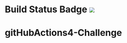 # Build Status Badge ![](https://github.com/ndavarpanah/gitHubActions4-Challenge/workflows/CICDPipeline.yml/badge.svg)
# gitHubActions4-Challenge

